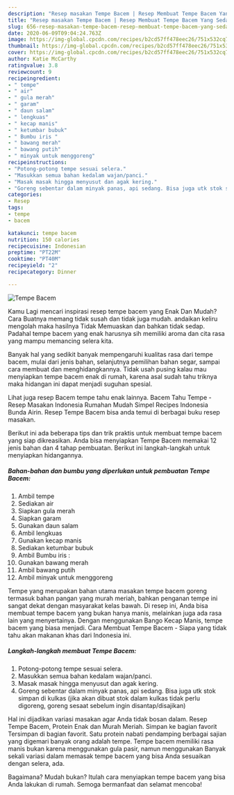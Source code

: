 ```yaml
---
description: "Resep masakan Tempe Bacem | Resep Membuat Tempe Bacem Yang Sedap"
title: "Resep masakan Tempe Bacem | Resep Membuat Tempe Bacem Yang Sedap"
slug: 656-resep-masakan-tempe-bacem-resep-membuat-tempe-bacem-yang-sedap
date: 2020-06-09T09:04:24.763Z
image: https://img-global.cpcdn.com/recipes/b2cd57ff478eec26/751x532cq70/tempe-bacem-foto-resep-utama.jpg
thumbnail: https://img-global.cpcdn.com/recipes/b2cd57ff478eec26/751x532cq70/tempe-bacem-foto-resep-utama.jpg
cover: https://img-global.cpcdn.com/recipes/b2cd57ff478eec26/751x532cq70/tempe-bacem-foto-resep-utama.jpg
author: Katie McCarthy
ratingvalue: 3.8
reviewcount: 9
recipeingredient:
- " tempe"
- " air"
- " gula merah"
- " garam"
- " daun salam"
- " lengkuas"
- " kecap manis"
- " ketumbar bubuk"
- " Bumbu iris "
- " bawang merah"
- " bawang putih"
- " minyak untuk menggoreng"
recipeinstructions:
- "Potong-potong tempe sesuai selera."
- "Masukkan semua bahan kedalam wajan/panci."
- "Masak masak hingga menyusut dan agak kering."
- "Goreng sebentar dalam minyak panas, api sedang. Bisa juga utk stok simpan di kulkas (jika akan dibuat stok dalam kulkas tidak perlu digoreng, goreng sesaat sebelum ingin disantap/disajikan)"
categories:
- Resep
tags:
- tempe
- bacem

katakunci: tempe bacem 
nutrition: 150 calories
recipecuisine: Indonesian
preptime: "PT22M"
cooktime: "PT40M"
recipeyield: "2"
recipecategory: Dinner

---
```



![Tempe Bacem](https://img-global.cpcdn.com/recipes/b2cd57ff478eec26/751x532cq70/tempe-bacem-foto-resep-utama.jpg)

Kamu Lagi mencari inspirasi resep tempe bacem yang Enak Dan Mudah? Cara Buatnya memang tidak susah dan tidak juga mudah. andaikan keliru mengolah maka hasilnya Tidak Memuaskan dan bahkan tidak sedap. Padahal tempe bacem yang enak harusnya sih memiliki aroma dan cita rasa yang mampu memancing selera kita.

Banyak hal yang sedikit banyak mempengaruhi kualitas rasa dari tempe bacem, mulai dari jenis bahan, selanjutnya pemilihan bahan segar, sampai cara membuat dan menghidangkannya. Tidak usah pusing kalau mau menyiapkan tempe bacem enak di rumah, karena asal sudah tahu triknya maka hidangan ini dapat menjadi suguhan spesial.

Lihat juga resep Bacem tempe tahu enak lainnya. Bacem Tahu Tempe - Resep Masakan Indonesia Rumahan Mudah Simpel Recipes Indonesia Bunda Airin. Resep Tempe Bacem bisa anda temui di berbagai buku resep masakan.


Berikut ini ada beberapa tips dan trik praktis untuk membuat tempe bacem yang siap dikreasikan. Anda bisa menyiapkan Tempe Bacem memakai 12 jenis bahan dan 4 tahap pembuatan. Berikut ini langkah-langkah untuk menyiapkan hidangannya.

<!--inarticleads1-->

##### Bahan-bahan dan bumbu yang diperlukan untuk pembuatan Tempe Bacem:

1. Ambil  tempe
1. Sediakan  air
1. Siapkan  gula merah
1. Siapkan  garam
1. Gunakan  daun salam
1. Ambil  lengkuas
1. Gunakan  kecap manis
1. Sediakan  ketumbar bubuk
1. Ambil  Bumbu iris :
1. Gunakan  bawang merah
1. Ambil  bawang putih
1. Ambil  minyak untuk menggoreng


Tempe yang merupakan bahan utama masakan tempe bacem goreng termasuk bahan pangan yang murah meriah, bahkan penganan tempe ini sangat dekat dengan masyarakat kelas bawah. Di resep ini, Anda bisa membuat tempe bacem yang bukan hanya manis, melainkan juga ada rasa lain yang menyertainya. Dengan menggunakan Bango Kecap Manis, tempe bacem yang biasa menjadi. Cara Membuat Tempe Bacem - Siapa yang tidak tahu akan makanan khas dari Indonesia ini. 

<!--inarticleads2-->

##### Langkah-langkah membuat Tempe Bacem:

1. Potong-potong tempe sesuai selera.
1. Masukkan semua bahan kedalam wajan/panci.
1. Masak masak hingga menyusut dan agak kering.
1. Goreng sebentar dalam minyak panas, api sedang. Bisa juga utk stok simpan di kulkas (jika akan dibuat stok dalam kulkas tidak perlu digoreng, goreng sesaat sebelum ingin disantap/disajikan)


Hal ini dijadikan variasi masakan agar Anda tidak bosan dalam. Resep Tempe Bacem, Protein Enak dan Murah Meriah. Simpan ke bagian favorit Tersimpan di bagian favorit. Satu protein nabati pendamping berbagai sajian yang digemari banyak orang adalah tempe. Tempe bacem memiliki rasa manis bukan karena menggunakan gula pasir, namun menggunakan Banyak sekali variasi dalam memasak tempe bacem yang bisa Anda sesuaikan dengan selera, ada. 

Bagaimana? Mudah bukan? Itulah cara menyiapkan tempe bacem yang bisa Anda lakukan di rumah. Semoga bermanfaat dan selamat mencoba!
